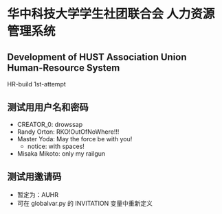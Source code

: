 # 华中科技大学学生社团联合会  人力资源管理系统
## Development of HUST Association Union Human-Resource System
HR-build 1st-attempt

## 测试用用户名和密码
- CREATOR_0: drowssap
- Randy Orton: RKO!OutOfNoWhere!!!
- Master Yoda: May the force be with you!
    - notice: with spaces!
- Misaka Mikoto: only my railgun

## 测试用邀请码
- 暂定为：AUHR
- 可在 globalvar.py 的 INVITATION 变量中重新定义
